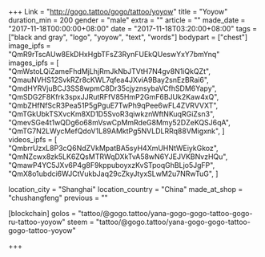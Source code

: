 +++
Link = "http://gogo.tattoo/gogo/tattoo/yoyow"
title = "Yoyow"
duration_min = 200
gender = "male"
extra = ""
article = ""
made_date = "2017-11-18T00:00:00+08:00"
date = "2017-11-18T03:20:00+08:00"
tags = ["black and gray", "logo", "yoyow", "text", "words"]
bodypart = ["chest"]
image_ipfs = "QmR9rTscAUw8EkDHxHgbTFsZ3RynFUEkQUeswYxY7bmYnq"
images_ipfs = [  
  "QmWstoLQiZameFhdMjLhjRmJkNbJTVtH7N4gv8N1iQkQZt",
  "QmauNVHS12SvkRZr8cKWL7qfea4JXviA9Bay2snEzBRai6",
  "QmdHYRVjuBCJ3SS8wpmC8Dr35cjyznsybaVCfhSDM6Yapy",
  "QmSDG2F8Kfrk3spxJJRutRFfV85HmP2GmF6BJUk2Kaw4xQ",
  "QmbZHfNfScR3Pea51P5gPguE7TwPh9qPee6wFL4ZVRVVXT",
  "QmTGkUbkTSXvcKm8XD1D5SvoR3qiwkznWftNKuqRGiZsn3",
  "QmevSGe4t1wQDg6o68mVswCpMmRdeG8Mmy52DZeKQSJ6qA",
  "QmTG7N2LWycMefQdoV1L89AMktPg5NVLDLRRq88VMigxnk",
]
videos_ipfs = [  "QmbrrUzxL8P3cQ6NdZVkMpatBA5syH4XmUHNtWEiykGkoz",
  "QmNZcwx8zk5LK6ZQsMTRWqDXkTvA58wN6YJEJVKBNvzHQu",
  "QmawP4YC5JXv6P4g8F9kppuboyxzKvSTpoqGhBLjo5JgFP",
  "QmX8o1ubdci6WJCtVukbJaq29cZkyJtyxSLwM2u7NRwTuG",
]

location_city = "Shanghai"
location_country = "China"
made_at_shop = "chushangfeng"
previous = ""

[blockchain]
golos = "tattoo/@gogo.tattoo/yana-gogo-gogo-tattoo-gogo-ru-tattoo-yoyow"
steem = "tattoo/@gogo.tattoo/yana-gogo-gogo-tattoo-gogo-tattoo-yoyow"

+++
